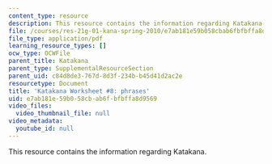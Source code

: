 ```yaml
---
content_type: resource
description: This resource contains the information regarding Katakana.
file: /courses/res-21g-01-kana-spring-2010/e7ab181e59b058cbab6fbfbffa8d9569_MITRES_21G_01S10_k8.pdf
file_type: application/pdf
learning_resource_types: []
ocw_type: OCWFile
parent_title: Katakana
parent_type: SupplementalResourceSection
parent_uid: c84d8de3-767d-8d3f-234b-b45d41d2ac2e
resourcetype: Document
title: 'Katakana Worksheet #8: phrases'
uid: e7ab181e-59b0-58cb-ab6f-bfbffa8d9569
video_files:
  video_thumbnail_file: null
video_metadata:
  youtube_id: null
---
```

This resource contains the information regarding Katakana.

